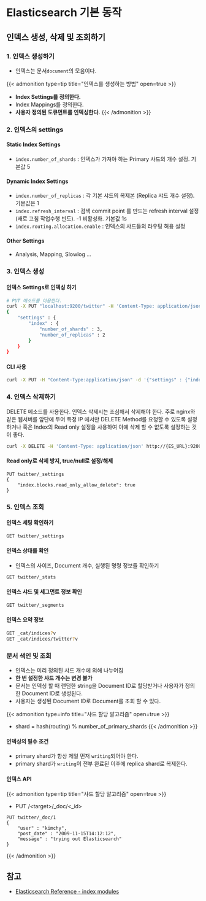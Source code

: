 # Elasticsearch 기본 동작



## 인덱스 생성, 삭제 및 조회하기

### 1. 인덱스 생성하기
- 인덱스는 문서`document`의 모음이다.

{{< admonition type=tip title="인덱스를 생성하는 방법" open=true >}}
+ **Index Settings를 정의한다.**
+ Index Mappings를 정의한다. 
+ **사용자 정의된 도큐먼트를 인덱싱한다.** 
{{< /admonition >}}

### 2. 인덱스의 settings

#### Static Index Settings
- `index.number_of_shards` : 인덱스가 가져야 하는 Primary 샤드의 개수 설정. 기본값 5

#### Dynamic Index Settings
- `index.number_of_replicas` : 각 기본 샤드의 복제본 (Replica 샤드 개수 설정). 기본값은 1
- `index.refresh_interval` : 검색 commit point 를 만드는 refresh interval 설정 (새로 고침 작업수행 빈도). -1 비활성화. 기본값 1s
- `index.routing.allocation.enable` : 인덱스의 샤드들의 라우팅 허용 설정

#### Other Settings
* Analysis, Mapping, Slowlog ... 

### 3. 인덱스 생성

#### 인덱스 Settings로 인덱싱 하기
```bash
# PUT 메소드를 이용한다.
curl -X PUT "localhost:9200/twitter" -H 'Content-Type: application/json' -d
{
    "settings" : {
        "index" : {
            "number_of_shards" : 3, 
            "number_of_replicas" : 2 
        }
    }
}
```

#### CLI 사용
```bash
curl -X PUT -H "Content-Type:application/json" -d '{"settings" : {"index" : {"number_of_shards" : 3,"number_of_replicas" : 1}}}' http://localhost:9200/twitter2
```

### 4. 인덱스 삭제하기
DELETE 메소드를 사용한다. 인덱스 삭제시는 조심해서 삭제해야 한다. 주로 nginx와 같은 웹서버를 앞단에 두어 특정 IP 에서만 DELETE Method를 요청할 수 있도록 설정하거나 혹은 Index의 Read only 설정을 사용하여 아예 삭제 할 수 없도록 설정하는 것이 좋다.

```bash
curl -X DELETE -H 'Content-Type: application/json' http://{ES_URL}:9200/{index}
```

#### Read only로 삭제 방지, true/null로 설정/해제
```
PUT twitter/_settings 
{
    "index.blocks.read_only_allow_delete": true 
}
```

### 5. 인덱스 조회

#### 인덱스 세팅 확인하기
```bash
GET twitter/_settings
```

#### 인덱스 상태를 확인
- 인덱스의 사이즈, Document 개수, 실행된 명령 정보들 확인하기
```bash
GET twitter/_stats
```

#### 인덱스 샤드 및 세그먼트 정보 확인
```bash
GET twitter/_segments
```

#### 인덱스 요약 정보
```bash
GET _cat/indices?v
GET _cat/indices/twitter?v
```

### 문서 색인 및 조회
- 인덱스는 미리 정의된 샤드 개수에 의해 나누어짐
- **한 번 설정한 샤드 개수는 변경 불가**
- 문서는 인덱싱 할 때 랜덤한 string을 Document ID로 할당받거나 사용자가 정의한 Document ID로 생성된다.
- 사용자는 생성된 Document ID로 Document를 조회 할 수 있다.

{{< admonition type=info title="샤드 할당 알고리즘" open=true >}}
- shard = hash(routing) % number_of_primary_shards
{{< /admonition >}}

#### 인덱싱의 필수 조건
- primary shard가 항상 제일 먼저 `writing`되어야 한다.
- primary shard가 `writing`이 전부 완료된 이후에 replica shard로 복제한다.

#### 인덱스 API


{{< admonition type=tip title="샤드 할당 알고리즘" open=true >}}
- PUT /\<target\>/_doc/<_id>

```
PUT twitter/_doc/1 
{
    "user" : "kimchy",
    "post_date" : "2009-11-15T14:12:12", 
    "message" : "trying out Elasticsearch"
}
```

{{< /admonition >}}


## 참고
+ [Elasticsearch Reference - index modules](https://www.elastic.co/guide/en/elasticsearch/reference/current/index-modules.html#index-modules-settings)

